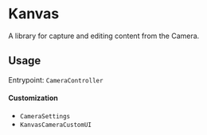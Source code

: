 # Kanvas

A library for capture and editing content from the Camera.

## Usage

Entrypoint: `CameraController`


#### Customization

- `CameraSettings`
- `KanvasCameraCustomUI`


